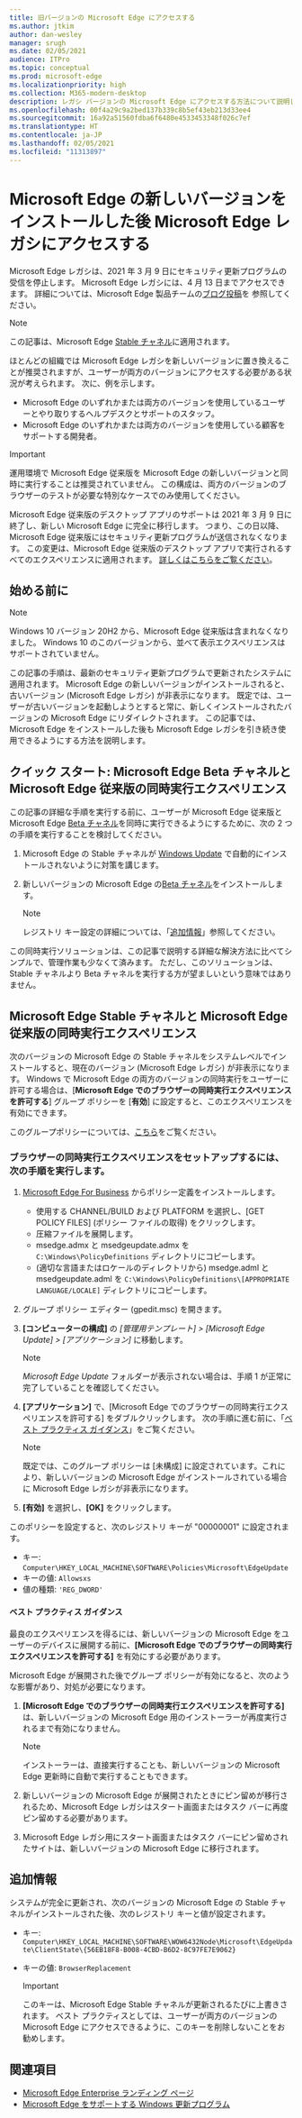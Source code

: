 ```yaml
---
title: 旧バージョンの Microsoft Edge にアクセスする
ms.author: jtkim
author: dan-wesley
manager: srugh
ms.date: 02/05/2021
audience: ITPro
ms.topic: conceptual
ms.prod: microsoft-edge
ms.localizationpriority: high
ms.collection: M365-modern-desktop
description: レガシ バージョンの Microsoft Edge にアクセスする方法について説明します。
ms.openlocfilehash: 00f4a29c9a2bed137b339c8b5ef43eb213d33ee4
ms.sourcegitcommit: 16a92a51560fdba6f6480e4533453348f026c7ef
ms.translationtype: HT
ms.contentlocale: ja-JP
ms.lasthandoff: 02/05/2021
ms.locfileid: "11313897"
---
```

# Microsoft Edge の新しいバージョンをインストールした後 Microsoft Edge レガシにアクセスする

Microsoft Edge レガシは、2021 年 3 月 9 日にセキュリティ更新プログラムの受信を停止します。 Microsoft Edge レガシには、4 月 13 日までアクセスできます。 詳細については、Microsoft Edge 製品チームの[ブログ投稿](https://aka.ms/EdgeLegacyEOS)を 参照してください。

> [!NOTE]
> この記事は、Microsoft Edge [Stable チャネル](microsoft-edge-channels.md)に適用されます。

ほとんどの組織では Microsoft Edge レガシを新しいバージョンに置き換えることが推奨されますが、ユーザーが両方のバージョンにアクセスする必要がある状況が考えられます。 次に、例を示します。

- Microsoft Edge のいずれかまたは両方のバージョンを使用しているユーザーとやり取りするヘルプデスクとサポートのスタッフ。
- Microsoft Edge のいずれかまたは両方のバージョンを使用している顧客をサポートする開発者。

> [!IMPORTANT]
> 運用環境で Microsoft Edge 従来版を Microsoft Edge の新しいバージョンと同時に実行することは推奨されていません。 この構成は、両方のバージョンのブラウザーのテストが必要な特別なケースでのみ使用してください。
>
> Microsoft Edge 従来版のデスクトップ アプリのサポートは 2021 年 3 月 9 日に終了し、新しい Microsoft Edge に完全に移行します。 つまり、この日以降、Microsoft Edge 従来版にはセキュリティ更新プログラムが送信されなくなります。 この変更は、Microsoft Edge 従来版のデスクトップ アプリで実行されるすべてのエクスペリエンスに適用されます。 [詳しくはこちらをご覧ください](https://techcommunity.microsoft.com/t5/microsoft-365-blog/microsoft-365-apps-say-farewell-to-internet-explorer-11-and/ba-p/1591666)。

## 始める前に
> [!NOTE]
> Windows 10 バージョン 20H2 から、Microsoft Edge 従来版は含まれなくなりました。 Windows 10 のこのバージョンから、並べて表示エクスペリエンスはサポートされていません。

この記事の手順は、最新のセキュリティ更新プログラムで更新されたシステムに適用されます。 Microsoft Edge の新しいバージョンがインストールされると、古いバージョン (Microsoft Edge レガシ) が非表示になります。 既定では、ユーザーが古いバージョンを起動しようとすると常に、新しくインストールされたバージョンの Microsoft Edge にリダイレクトされます。 この記事では、Microsoft Edge をインストールした後も Microsoft Edge レガシを引き続き使用できるようにする方法を説明します。

## クイック スタート: Microsoft Edge Beta チャネルと Microsoft Edge 従来版の同時実行エクスペリエンス

この記事の詳細な手順を実行する前に、ユーザーが Microsoft Edge 従来版と Microsoft Edge [Beta チャネル](microsoft-edge-channels.md)を同時に実行できるようにするために、次の 2 つの手順を実行することを検討してください。

1. Microsoft Edge の Stable チャネルが [Windows Update](https://support.microsoft.com/help/12373/windows-update-faq) で自動的にインストールされないように対策を講じます。
2. 新しいバージョンの Microsoft Edge の[Beta チャネル](https://www.microsoft.com/edge/business/download)をインストールします。

   > [!NOTE]
   > レジストリ キー設定の詳細については、「[追加情報](#additional-information)」参照してください。

この同時実行ソリューションは、この記事で説明する詳細な解決方法に比べてシンプルで、管理作業も少なくて済みます。 ただし、このソリューションは、Stable チャネルより Beta チャネルを実行する方が望ましいという意味ではありません。

## Microsoft Edge Stable チャネルと Microsoft Edge 従来版の同時実行エクスペリエンス

次のバージョンの Microsoft Edge の Stable チャネルをシステムレベルでインストールすると、現在のバージョン (Microsoft Edge レガシ) が非表示になります。 Windows で Microsoft Edge の両方のバージョンの同時実行をユーザーに許可する場合は、[**Microsoft Edge でのブラウザーの同時実行エクスペリエンスを許可する**] グループ ポリシーを [**有効**] に設定すると、このエクスペリエンスを有効にできます。

このグループポリシーについては、[こちら](https://docs.microsoft.com/deployedge/microsoft-edge-update-policies#allowsxs)をご覧ください。

### ブラウザーの同時実行エクスペリエンスをセットアップするには、次の手順を実行します。

1. [Microsoft Edge For Business](https://www.microsoft.com/edge/business/download) からポリシー定義をインストールします。

   - 使用する CHANNEL/BUILD および PLATFORM を選択し、[GET POLICY FILES] (ポリシー ファイルの取得) をクリックします。
   - 圧縮ファイルを展開します。
   - msedge.admx と msedgeupdate.admx を `C:\Windows\PolicyDefinitions` ディレクトリにコピーします。
   - (適切な言語またはロケールのディレクトリから) msedge.adml と msedgeupdate.adml を `C:\Windows\PolicyDefinitions\[APPROPRIATE LANGUAGE/LOCALE]` ディレクトリにコピーします。

2. グループ ポリシー エディター (gpedit.msc) を開きます。
3. **[コンピューターの構成]** の *[管理用テンプレート] > [Microsoft Edge Update] > [アプリケーション]* に移動します。

    > [!NOTE]
    > *Microsoft Edge Update* フォルダーが表示されない場合は、手順 1 が正常に完了していることを確認してください。

4. **[アプリケーション]** で、[Microsoft Edge でのブラウザーの同時実行エクスペリエンスを許可する] をダブルクリックします。 次の手順に進む前に、「[ベスト プラクティス ガイダンス](#best-practice-guidance)」をご覧ください。

    > [!NOTE]
    > 既定では、このグループ ポリシーは [未構成] に設定されています。これにより、新しいバージョンの Microsoft Edge がインストールされている場合に Microsoft Edge レガシが非表示になります。

5. **[有効]** を選択し、**[OK]** をクリックします。  

このポリシーを設定すると、次のレジストリ キーが "00000001" に設定されます。

- キー:  `Computer\HKEY_LOCAL_MACHINE\SOFTWARE\Policies\Microsoft\EdgeUpdate`
- キーの値:  `Allowsxs`
- 値の種類:  `'REG_DWORD'`

#### ベスト プラクティス ガイダンス

最良のエクスペリエンスを得るには、新しいバージョンの Microsoft Edge をユーザーのデバイスに展開する前に、**[Microsoft Edge でのブラウザーの同時実行エクスペリエンスを許可する]** を有効にする必要があります。

Microsoft Edge が展開された後でグループ ポリシーが有効になると、次のような影響があり、対処が必要になります。

1. **[Microsoft Edge でのブラウザーの同時実行エクスペリエンスを許可する]** は、新しいバージョンの Microsoft Edge 用のインストーラーが再度実行されるまで有効になりません。

   > [!NOTE]
   > インストーラーは、直接実行することも、新しいバージョンの Microsoft Edge 更新時に自動で実行することもできます。

2. 新しいバージョンの Microsoft Edge が展開されたときにピン留めが移行されるため、Microsoft Edge レガシはスタート画面またはタスク バーに再度ピン留めする必要があります。
3. Microsoft Edge レガシ用にスタート画面またはタスク バーにピン留めされたサイトは、新しいバージョンの Microsoft Edge に移行されます。

## 追加情報

システムが完全に更新され、次のバージョンの Microsoft Edge の Stable チャネルがインストールされた後、次のレジストリ キーと値が設定されます。

- キー:  `Computer\HKEY_LOCAL_MACHINE\SOFTWARE\WOW6432Node\Microsoft\EdgeUpdate\ClientState\{56EB18F8-B008-4CBD-B6D2-8C97FE7E9062}`
- キーの値:  `BrowserReplacement`

  > [!IMPORTANT]
  > このキーは、Microsoft Edge Stable チャネルが更新されるたびに上書きされます。 ベスト プラクティスとしては、ユーザーが両方のバージョンの Microsoft Edge にアクセスできるように、このキーを削除しないことをお勧めします。

## 関連項目

- [Microsoft Edge Enterprise ランディング ページ](https://aka.ms/EdgeEnterprise)
- [Microsoft Edge をサポートする Windows 更新プログラム](microsoft-edge-sysupdate-windows-updates.md)
